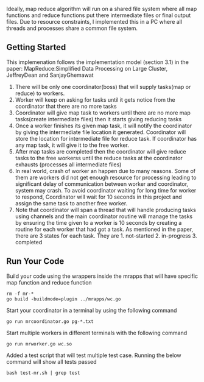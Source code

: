 Ideally, map reduce algorithm will run on a shared file system where all map functions and reduce functions put there intermediate files or final output files. Due to resource constraints, I implemented this in a PC where all threads and processes share a common file system. 

## Getting Started
This implemenation follows the implementation model (section 3.1) in the paper: MapReduce:Simplified Data Processing on Large Cluster, JeffreyDean and SanjayGhemawat

1. There will be only one coordinator(boss) that will supply tasks(map or reduce) to workers.
2. Worker will keep on asking for tasks until it gets notice from the coordinator that there are no more tasks
3. Coordinator will give map task to workers until there are no more map tasks(create intermediate files) then it starts giving reducing tasks
4. Once a worker finishes its given map task, it will notify the coordinator by giving the intermediate file location it generated. Coordinator will store the location for intermediate file for reduce task. If coordinator has any map task, it will give it to the free worker. 
5. After map tasks are completed then the coordinator will give reduce tasks to the free workerss until the reduce tasks at the coordinator exhausts (processes all intermediate files)
6. In real world, crash of worker an happen due to many reasons. Some of them are workers did not get enough resource for processing leading to significant delay of communication between worker and coordinator, system may crash. To avoid coordinator waiting for long time for worker to respond, Coordinator will wait for 10 seconds in this project and assign the same task to another free worker.
7. Note that coordinator will span a thread that will handle producing tasks using channels and the main coordinator routine will manage the tasks by ensuring the time given to a worker is 10 seconds by creating a routine for each worker that had got a task. As mentioned in the paper, there are 3 states for each task. They are 1. not-started 2. in-progress 3. completed

## Run Your Code
Build your code using the wrappers inside the mrapps that will have specific map function and reduce function
```
rm -f mr-*
go build -buildmode=plugin ../mrapps/wc.go 
```
Start your coordinator in a terminal by using the following command
```
go run mrcoordinator.go pg-*.txt
```
Start multiple workers in different terminals with the following command
```
go run mrworker.go wc.so
```
Added a test script that will test multiple test case. Running the below command will show all tests passed
```
bash test-mr.sh | grep test
```